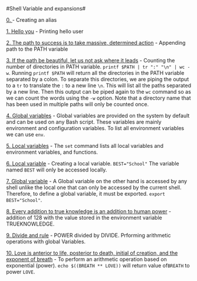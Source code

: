 #Shell Variable and expansions#

[0. <o>](./0-alias) - Creating an alias

[1. Hello you](./1-hello_you) - Printing hello user

[2. The path to success is to take massive, determined action](./2-path) - Appending path to the PATH variable

[3. If the path be beautiful, let us not ask where it leads](./3-paths) - Counting the number of directories in PATH variable. `printf $PATH | tr ":" "\n" | wc -w`. Running `printf $PATH` will return all the directories in the PATH variable separated by a colon. To separate this directories, we are piping the output to a `tr` to translate the `:` to a new line `\n`. This will list all the paths separated by a new line. Then this output can be piped again to the `wc` command so as we can count the words using the `-w` option. Note that a directory name that has been used in multiple paths will only be counted once.
 
[4. Global variables](./4-global_variables) - Global variables are provided on the system by default and can be used on any Bash script. These variables are mainly environment and configuration variables. To list all environment variables we can use `env`.

[5. Local variables](./5-local_variables) - The `set` command lists all local variables and environment variables, and functions.

[6. Local variable](./6-create_local_variable) - Creating a local variable. `BEST="School"` The variable named `BEST` will only be accessed locally.

[7. Global variable](./7-create_global_variable) - A Global variable on the other hand is accessed by any shell unlike the local one that can only be accessed by the current shell. Therefore, to define a global variable, it must be exported. `export BEST="School"`.

[8. Every addition to true knowledge is an addition to human power](./8-true_knowledge) - addition of 128 with the value stored in the environment variable TRUEKNOWLEDGE. 

[9. Divide and rule](./9-divide_and_rule) - POWER divided by DIVIDE. Prforming arithmetic operations with global Variables.

[10. Love is anterior to life, posterior to death, initial of creation, and the exponent of breath](./10-love_exponent_breath) - To perform an arithmetic operation based on exponential (power). `echo $((BREATH ** LOVE))` will return value of`BREATH` to power `LOVE`.
